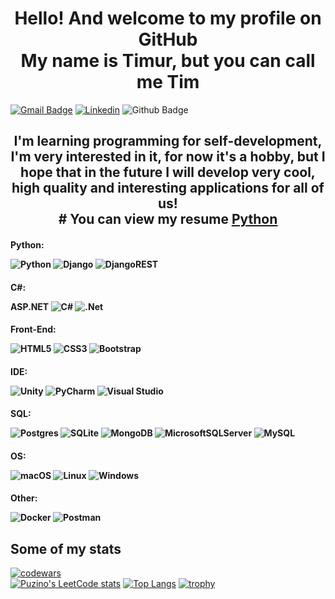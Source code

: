<h1 align="center">Hello! And welcome to my profile on GitHub<br/> My name is Timur, but you can call me Tim</h1>

[![Gmail Badge](https://img.shields.io/badge/-puzino000@gmail.com-c14438?style=flat&logo=Gmail&logoColor=white&link=mailto:puzino000@gmail.com)](mailto:puzino000@gmail.com) 
[![Linkedin](https://img.shields.io/badge/-Timur-0072b1?style=flat&logo=Linkedin&logoColor=white&link=https://www.linkedin.com/in/timur-puzino/)](https://www.linkedin.com/in/timur-puzino) 
![Github Badge](https://komarev.com/ghpvc/?username=Puzino)

<h2 align='center'>I'm learning programming for self-development, I'm very interested in it, for now it's a hobby, but I hope that in the future I will develop very cool, high quality and interesting applications for all of us!<br/>
# You can view my resume <a href='https://drive.google.com/file/d/1EsIhdxhpz9Zqh6vQiU_UG15ejOwt3lV1/view?usp=sharing' target=_blank><u>Python</u></a></h2>

<h4>Python: 

![Python](https://img.shields.io/badge/python-3670A0?style=for-the-badge&logo=python&logoColor=ffdd54)
![Django](https://img.shields.io/badge/django-%23092E20.svg?style=for-the-badge&logo=django&logoColor=white)
![DjangoREST](https://img.shields.io/badge/DJANGO-REST-ff1709?style=for-the-badge&logo=django&logoColor=white&color=ff1709&labelColor=gray)
</h4>
<h4>C#:
  
  ASP.NET
  ![C#](https://img.shields.io/badge/c%23-%23239120.svg?style=for-the-badge&logo=c-sharp&logoColor=white)
  ![.Net](https://img.shields.io/badge/.NET-5C2D91?style=for-the-badge&logo=.net&logoColor=white)
</h4>
<h4>Front-End:

![HTML5](https://img.shields.io/badge/html5-%23E34F26.svg?style=for-the-badge&logo=html5&logoColor=white)
![CSS3](https://img.shields.io/badge/css3-%231572B6.svg?style=for-the-badge&logo=css3&logoColor=white)
![Bootstrap](https://img.shields.io/badge/bootstrap-%238511FA.svg?style=for-the-badge&logo=bootstrap&logoColor=white)
</h4>
<h4>IDE:

![Unity](https://img.shields.io/badge/unity-%23000000.svg?style=for-the-badge&logo=unity&logoColor=white)
![PyCharm](https://img.shields.io/badge/pycharm-143?style=for-the-badge&logo=pycharm&logoColor=black&color=black&labelColor=green)
![Visual Studio](https://img.shields.io/badge/Visual%20Studio-5C2D91.svg?style=for-the-badge&logo=visual-studio&logoColor=white)
</h4>
<h4>SQL:

![Postgres](https://img.shields.io/badge/postgres-%23316192.svg?style=for-the-badge&logo=postgresql&logoColor=white)
![SQLite](https://img.shields.io/badge/sqlite-%2307405e.svg?style=for-the-badge&logo=sqlite&logoColor=white)
![MongoDB](https://img.shields.io/badge/MongoDB-%234ea94b.svg?style=for-the-badge&logo=mongodb&logoColor=white)
![MicrosoftSQLServer](https://img.shields.io/badge/Microsoft%20SQL%20Server-CC2927?style=for-the-badge&logo=microsoft%20sql%20server&logoColor=white)
![MySQL](https://img.shields.io/badge/mysql-%2300f.svg?style=for-the-badge&logo=mysql&logoColor=white)
</h4>

<h4>OS:

![macOS](https://img.shields.io/badge/mac%20os-000000?style=for-the-badge&logo=macos&logoColor=F0F0F0)
![Linux](https://img.shields.io/badge/Linux-FCC624?style=for-the-badge&logo=linux&logoColor=black)
![Windows](https://img.shields.io/badge/Windows-0078D6?style=for-the-badge&logo=windows&logoColor=white)
</h4>


<h4>Other:

  ![Docker](https://img.shields.io/badge/docker-%230db7ed.svg?style=for-the-badge&logo=docker&logoColor=white)
  ![Postman](https://img.shields.io/badge/Postman-FF6C37?style=for-the-badge&logo=postman&logoColor=white)
</h4>

<h2>Some of my stats</h2>

[![codewars](https://www.codewars.com/users/Puzino/badges/large)](https://www.codewars.com/users/Puzino)<br/>
[![Puzino's LeetCode stats](https://leetcode-stats-six.vercel.app/api?username=Puzino&theme=dark)](https://github.com/Puzino/leetcode-stats)
[![Top Langs](https://github-readme-stats.vercel.app/api/top-langs/?username=Puzino&layout=compact&theme=dark#gh-dark-mode-only)](https://github.com/Puzino/github-readme-stats#gh-dark-mode-only)
[![trophy](https://github-profile-trophy.vercel.app/?username=Puzino&theme=onedark)](https://github.com/Puzino)
